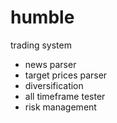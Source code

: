 # humble
trading system
- news parser
- target prices parser
- diversification
- all timeframe tester
- risk management
